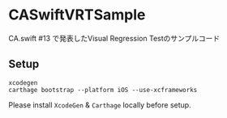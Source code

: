 # CASwiftVRTSample

CA.swift #13 で発表したVisual Regression Testのサンプルコード

## Setup
```
xcodegen
carthage bootstrap --platform iOS --use-xcframeworks
```
Please install `XcodeGen` & `Carthage` locally before setup.